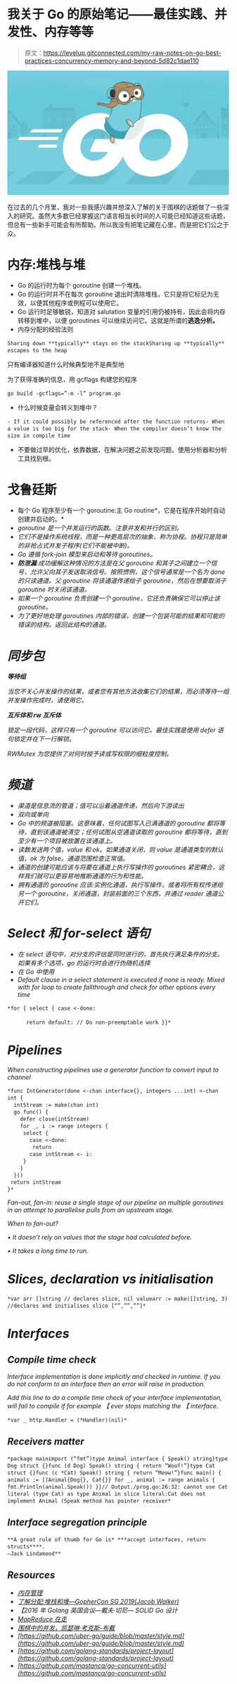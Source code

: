 # 我关于 Go 的原始笔记——最佳实践、并发性、内存等等

> 原文：<https://levelup.gitconnected.com/my-raw-notes-on-go-best-practices-concurrency-memory-and-beyond-5d82c1dae110>

![](img/147d65c95deff6c4b6ab7b883f8c510c.png)

在过去的几个月里，我对一些我感兴趣并想深入了解的关于围棋的话题做了一些深入的研究。虽然大多数已经掌握这门语言相当长时间的人可能已经知道这些话题，但总有一些新手可能会有所帮助。所以我没有把笔记藏在心里，而是把它们公之于众。

# 内存:堆栈与堆

*   Go 的运行时为每个 goroutine 创建一个堆栈。
*   Go 的运行时并不在每次 goroutine 退出时清除堆栈，它只是将它标记为无效，以便其他程序或例程可以使用它。
*   Go 运行时足够敏锐，知道对 salutation 变量的引用仍被持有，因此会将内存转移到堆中，以便 goroutines 可以继续访问它。这就是所谓的**逃逸分析。**
*   内存分配的经验法则

```
Sharing down **typically** stays on the stackSharing up **typically** escapes to the heap
```

只有编译器知道什么时候典型地不是典型地

为了获得准确的信息，用 gcflags 构建您的程序

```
go build -gcflags=”-m -l” program.go
```

*   什么时候变量会转义到堆中？

```
- If it could possibly be referenced after the function returns- When a value is too big for the stack- When the compiler doesn’t know the size in compile time
```

*   不要做过早的优化，依靠数据，在解决问题之前发现问题。使用分析器和分析工具找到根。

# 戈鲁廷斯

*   每个 Go 程序至少有一个 goroutine:主 Go routine*，它是在程序开始时自动创建并启动的。*
*   *goroutine 是一个并发运行的函数。注意并发和并行的区别。*
*   *它们不是操作系统线程，而是一种更高层次的抽象，称为协程。协程只是简单的非抢占式并发子程序(它们不能被中断)。*
*   *Go 遵循 fork-join 模型来启动和等待 goroutines。*
*   ***防泄漏**:成功缓解这种情况的方法是在父 goroutine 和其子之间建立一个信号，允许父向其子发送取消信号。按照惯例，这个信号通常是一个名为 *done* 的只读通道。父 goroutine 将该通道传递给子 goroutine，然后在想要取消子 goroutine 时关闭该通道。*
*   *如果一个 goroutine 负责创建一个 goroutine，它还负责确保它可以停止该 goroutine。*
*   *为了更好地处理 goroutines 内部的错误，创建一个包装可能的结果和可能的错误的结构。返回此结构的通道。*

# *同步包*

***等待组***

*当您不关心并发操作的结果，或者您有其他方法收集它们的结果，而必须等待一组并发操作完成时，请使用它。*

***互斥体和 rw 互斥体***

*锁定一段代码，这样只有一个 goroutine 可以访问它。最佳实践是使用 defer 语句锁定并在下一行解锁。*

*RWMutex 为您提供了对何时授予读或写权限的细粒度控制。*

# *频道*

*   *渠道是信息流的管道；值可以沿着通道传递，然后向下游读出*
*   *双向或单向*
*   *Go 中的频道被阻塞。这意味着，任何试图写入已满通道的 goroutine 都将等待，直到该通道被清空；任何试图从空通道读取的 goroutine 都将等待，直到至少有一个项目被放置在该通道上。*
*   *读数发送两个值，value 和 ok。如果通道关闭，则 value 是通道类型的默认值，ok 为 false。通道范围检查正常值。*
*   *通道的创建可能应该与将要在通道上执行写操作的 goroutines 紧密耦合，这样我们就可以更容易地推断通道的行为和性能。*
*   *拥有通道的 goroutine 应该:实例化通道，执行写操作，或者将所有权传递给另一个 goroutine，关闭通道，封装前面的三个东西，并通过 reader 通道公开它们。*

# *Select 和 for-select 语句*

*   *在 select 语句中，对分支的评估是同时进行的，首先执行满足条件的分支。如果有多个选项，go 的运行时会进行伪随机选择*
*   *在 Go 中使用*
*   *Default clause in a select statement is executed if none is ready. Mixed with for loop to create fallthrough and check for other options every time*

```
*for { select { case <-done: 

      return default: // Do non-preemptable work }}*
```

# *Pipelines*

*When constructing pipelines use a generator function to convert input to channel*

```
*func IntGenerator(done <-chan interface{}, integers ...int) <-chan int { 
  intStream := make(chan int) 
  go func() {
    defer close(intStream)
    for _, i := range integers {
     select {
       case <-done:
        return
       case intStream <- i:
     }
    }
  }()
 return intStream
}*
```

*Fan-out, fan-in: reuse a single stage of our pipeline on multiple goroutines in an attempt to parallelise pulls from an upstream stage.*

*When to fan-out?*

*• It doesn’t rely on values that the stage had calculated before.*

*• It takes a long time to run.*

# *Slices, declaration vs initialisation*

```
*var arr []string // declares slice, nil valuearr := make([]string, 3) //declares and initialises slice [“”,””,””]*
```

# *Interfaces*

## *Compile time check*

*Interface implementation is done implicitly and checked in runtime. If you do not conform to an interface then an error will raise in production.*

*Add this line to do a compile time check of your interface implementation, will fail to compile if for example 【 ever stops matching the 【 interface.*

```
*var _ http.Handler = (*Handler)(nil)*
```

## *Receivers matter*

```
*package mainimport (“fmt”)type Animal interface { Speak() string}type Dog struct {}func (d Dog) Speak() string { return “Woof!”}type Cat struct {}func (c *Cat) Speak() string { return “Meow!”}func main() { animals := []Animal{Dog{}, Cat{}} for _, animal := range animals { fmt.Println(animal.Speak()) }}// Output./prog.go:26:32: cannot use Cat literal (type Cat) as type Animal in slice literal:Cat does not implement Animal (Speak method has pointer receiver*
```

## *Interface segregation principle*

```
**A great rule of thumb for Go is* ***accept interfaces, return structs****.
–Jack Lindamood**
```

## *Resources*

*   *[内存管理](https://deepu.tech/memory-management-in-golang/)*
*   *[了解分配:堆栈和堆—GopherCon SG 2019(Jacob Walker)](https://www.youtube.com/watch?v=ZMZpH4yT7M0&list=WL&index=14&t=14s&ab_channel=SingaporeGophers)*
*   *【2016 年 Golang 英国会议—戴夫·切尼— SOLID Go 设计*
*   *[MapReduce 在走](https://appliedgo.net/mapreduce/)*
*   *[围棋中的并发，凯瑟琳·考克斯-布戴](https://www.oreilly.com/library/view/concurrency-in-go/9781491941294/)*
*   *[https://github.com/uber-go/guide/blob/master/style.md](https://github.com/uber-go/guide/blob/master/style.md)*
*   *[https://github.com/golang-standards/project-layout](https://github.com/golang-standards/project-layout)*
*   *[https://github.com/mastanca/go-concurrent-utils](https://github.com/mastanca/go-concurrent-utils)*